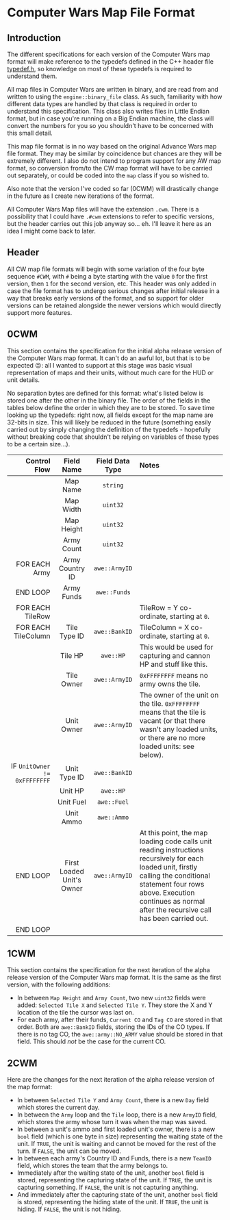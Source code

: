 # Computer Wars Map File Format

## Introduction

The different specifications for each version of the Computer Wars map
format will make reference to the typedefs defined in the C++ header file
[typedef.h](./include/typedef.h), so knowledge on most of these typedefs is
required to understand them.

All map files in Computer Wars are written in binary, and are read from and
written to using the `engine::binary_file` class. As such, familiarity with
how different data types are handled by that class is required in order to
understand this specification. This class also writes files in Little
Endian format, but in case you're running on a Big Endian machine, the
class will convert the numbers for you so you shouldn't have to be
concerned with this small detail.

This map file format is in no way based on the original Advance Wars map
file format. They may be similar by coincidence but chances are they will
be extremely different. I also do not intend to program support for any AW
map format, so conversion from/to the CW map format will have to be carried
out separately, or could be coded into the `map` class if you so wished to.

Also note that the version I've coded so far (0CWM) will drastically change
in the future as I create new iterations of the format.

All Computer Wars Map files will have the extension `.cwm`. There is a
possibility that I could have `.#cwm` extensions to refer to specific
versions, but the header carries out this job anyway so... eh. I'll leave
it here as an idea I might come back to later.

## Header

All CW map file formats will begin with some variation of the four byte
sequence `#CWM`, with `#` being a byte starting with the value `0` for the
first version, then `1` for the second version, etc. This header was only
added in case the file format has to undergo serious changes after initial
release in a way that breaks early versions of the format, and so support
for older versions can be retained alongside the newer versions which
would directly support more features.

## 0CWM

This section contains the specification for the initial alpha release
version of the Computer Wars map format. It can't do an awful lot, but that
is to be expected :wink:: all I wanted to support at this stage was basic
visual representation of maps and their units, without much care for the
HUD or unit details.

No separation bytes are defined for this format: what's listed below is
stored one after the other in the binary file. The order of the fields in
the tables below define the order in which they are to be stored. To save
time looking up the typedefs: right now, all fields except for the map name
are 32-bits in size. This will likely be reduced in the future (something
easily carried out by simply changing the definition of the typedefs -
hopefully without breaking code that shouldn't be relying on variables of
these types to be a certain size...).

| Control Flow | Field Name | Field Data Type | Notes |
| ---: | :---: | :---: | :--- |
| | Map Name | `string` | |
| | Map Width | `uint32` | |
| | Map Height | `uint32` | |
| | Army Count | `uint32` | |
| FOR EACH Army | Army Country ID | `awe::ArmyID` | |
| END LOOP | Army Funds | `awe::Funds` | |
| FOR EACH TileRow | | | TileRow = Y co-ordinate, starting at `0`. |
| FOR EACH TileColumn | Tile Type ID | `awe::BankID` | TileColumn = X co-ordinate, starting at `0`. |
| | Tile HP | `awe::HP` | This would be used for capturing and cannon HP and stuff like this. |
| | Tile Owner | `awe::ArmyID` | `0xFFFFFFFF` means no army owns the tile. |
| | Unit Owner | `awe::ArmyID` | The owner of the unit on the tile. `0xFFFFFFFF` means that the tile is vacant (or that there wasn't any loaded units, or there are no more loaded units: see below). |
| IF `UnitOwner != 0xFFFFFFFF` | Unit Type ID | `awe::BankID` | |
| | Unit HP | `awe::HP` | |
| | Unit Fuel | `awe::Fuel` | |
| | Unit Ammo | `awe::Ammo` | |
| END LOOP | First Loaded Unit's Owner | `awe::ArmyID` | At this point, the map loading code calls unit reading instructions recursively for each loaded unit, firstly calling the conditional statement four rows above. Execution continues as normal after the recursive call has been carried out. |
| END LOOP | | | |

## 1CWM

This section contains the specification for the next iteration of the alpha
release version of the Computer Wars map format. It is the same as the
first version, with the following additions:

 - In between `Map Height` and `Army Count`, two new `uint32` fields were
   added: `Selected Tile X` and `Selected Tile Y`. They store the X and Y
   location of the tile the cursor was last on.
 - For each army, after their funds, `Current CO` and `Tag CO` are stored
   in that order. Both are `awe::BankID` fields, storing the IDs of the CO
   types. If there is no tag CO, the `awe::army::NO_ARMY` value should be
   stored in that field. This should *not* be the case for the current CO.

## 2CWM

Here are the changes for the next iteration of the alpha release version of
the map format:

 - In between `Selected Tile Y` and `Army Count`, there is a new `Day` field
   which stores the current day.
 - In between the `Army` loop and the `Tile` loop, there is a new `ArmyID` field,
   which stores the army whose turn it was when the map was saved.
 - In between a unit's ammo and first loaded unit's owner, there is a new `bool`
   field (which is one byte in size) representing the waiting state of the unit. If
   `TRUE`, the unit is waiting and cannot be moved for the rest of the turn. If
   `FALSE`, the unit can be moved.
 - In between each army's Country ID and Funds, there is a new `TeamID` field,
   which stores the team that the army belongs to.
 - Immediately after the waiting state of the unit, another `bool` field is stored,
   representing the capturing state of the unit. If `TRUE`, the unit is capturing
   something. If `FALSE`, the unit is not capturing anything.
 - And immediately after the capturing state of the unit, another `bool` field is
   stored, representing the hiding state of the unit. If `TRUE`, the unit is
   hiding. If `FALSE`, the unit is not hiding.
